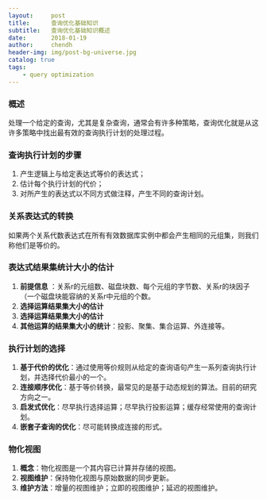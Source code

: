 ```yaml
---
layout:     post
title:      查询优化基础知识
subtitle:   查询优化基础知识概述
date:       2018-01-19
author:     chendh
header-img: img/post-bg-universe.jpg
catalog: true
tags:
    - query optimization
---
```



### 概述
处理一个给定的查询，尤其是复杂查询，通常会有许多种策略，查询优化就是从这许多策略中找出最有效的查询执行计划的处理过程。
### 查询执行计划的步骤
1. 产生逻辑上与给定表达式等价的表达式；
1. 估计每个执行计划的代价；
1. 对所产生的表达式以不同方式做注释，产生不同的查询计划。
### 关系表达式的转换
如果两个关系代数表达式在所有有效数据库实例中都会产生相同的元组集，则我们称他们是等价的。
### 表达式结果集统计大小的估计 
1. **前提信息** ：关系r的元组数、磁盘块数、每个元组的字节数、关系r的块因子（一个磁盘块能容纳的关系r中元组的个数。
1. **选择运算结果集大小的估计**
1. **选择运算结果集大小的估计**
1. **其他运算的结果集大小的统计**：投影、聚集、集合运算、外连接等。
### 执行计划的选择
1. **基于代价的优化**：通过使用等价规则从给定的查询语句产生一系列查询执行计划，并选择代价最小的一个。
1. **连接顺序优化**：基于等价转换，最常见的是基于动态规划的算法。目前的研究方向之一。
1. **启发式优化**：尽早执行选择运算；尽早执行投影运算；缓存经常使用的查询计划。
1. **嵌套子查询的优化**：尽可能转换成连接的形式。
### 物化视图
1. **概念**：物化视图是一个其内容已计算并存储的视图。
1. **视图维护**：保持物化视图与原始数据的同步更新。
1. **维护方法**：增量的视图维护；立即的视图维护；延迟的视图维护。